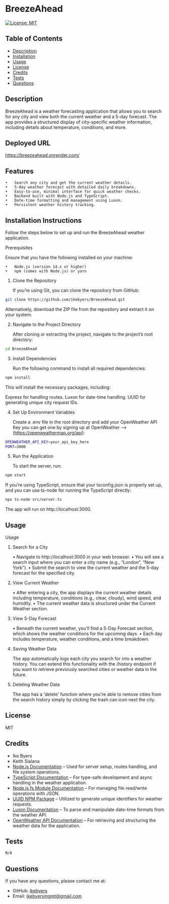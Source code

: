 # BreezeAhead
[![License: MIT](https://img.shields.io/badge/License-MIT-yellow.svg)](https://opensource.org/licenses/MIT)
## Table of Contents
- [Description](#description)
- [Installation](#installation-instructions)
- [Usage](#usage)
- [License](#license)
- [Credits](#credits)
- [Tests](#tests)
- [Questions](#questions)

## Description
BreezeAhead is a weather forecasting application that allows you to search for any city and view both the current weather and a 5-day forecast. The app provides a structured display of city-specific weather information, including details about temperature, conditions, and more.

## Deployed URL
https://breezeahead.onrender.com/

## Features
    •	Search any city and get the current weather details.
    •	5-day weather forecast with detailed daily breakdowns.
    •	Easy-to-use, minimal interface for quick weather checks.
    •	Backend built with Node.js and TypeScript.
    •	Date-time formatting and management using Luxon.
    •	Persistent weather history tracking.

## Installation Instructions
Follow the steps below to set up and run the BreezeAhead weather application.

Prerequisites

Ensure that you have the following installed on your machine:

    •	Node.js (version 14.x or higher)
    •	npm (comes with Node.js) or yarn

1. Clone the Repository

    If you’re using Git, you can clone the repository from GitHub:

```bash
git clone https://github.com/ikebyers/BreezeAhead.git
```
Alternatively, download the ZIP file from the repository and extract it on your system.

2. Navigate to the Project Directory

    After cloning or extracting the project, navigate to the project’s root directory:
```bash
cd BreezeAhead
```

3. Install Dependencies

    Run the following command to install all required dependencies:
```bash
npm install
```
This will install the necessary packages, including:

Express for handling routes.
Luxon for date-time handling.
UUID for generating unique city request IDs.

4. Set Up Environment Variables

    Create a .env file in the root directory and add your OpenWeather API Key you can get one by signing up at OpenWeather --> (https://openweathermap.org/api):

```bash
OPENWEATHER_API_KEY=your_api_key_here
PORT=3000
```

5. Run the Application

    To start the server, run:
```bash
npm start
```

If you’re using TypeScript, ensure that your tsconfig.json is properly set up, and you can use ts-node for running the TypeScript directly:
```bash
npx ts-node src/server.ts
```
The app will run on http://localhost:3000.

## Usage
Usage

1. Search for a City

    •	Navigate to http://localhost:3000 in your web browser.
    •	You will see a search input where you can enter a city name (e.g., “London”, “New York”).
    •	Submit the search to view the current weather and the 5-day forecast for the specified city.

2. View Current Weather

    •	After entering a city, the app displays the current weather details including temperature, conditions (e.g., clear, cloudy), wind speed, and humidity.
    •	The current weather data is structured under the Current Weather section.

3. View 5-Day Forecast

    •	Beneath the current weather, you’ll find a 5-Day Forecast section, which shows the weather conditions for the upcoming days.
    •	Each day includes temperature, weather conditions, and a time breakdown.

4. Saving Weather Data

    The app automatically logs each city you search for into a weather history. You can extend this functionality with the /history endpoint if you want to retrieve previously searched cities or weather data in the future.

5. Deleting Weather Data

    The app has a 'delete' function where you're able to remove cities from the search history simply by clicking the trash can icon next the city.


## License 
MIT

## Credits
- Ike Byers
- Keith Sialana
- [Node.js Documentation](https://nodejs.org/en/docs/) – Used for server setup, routes handling, and file system operations.
- [TypeScript Documentation](https://www.typescriptlang.org/docs/) – For type-safe development and async handling in the weather application.
- [Node.js fs Module Documentation](https://nodejs.org/api/fs.html) – For managing file read/write operations with JSON.
- [UUID NPM Package](https://www.npmjs.com/package/uuid) – Utilized to generate unique identifiers for weather requests.
- [Luxon Documentation](https://moment.github.io/luxon/docs/) – To parse and manipulate date-time formats from the weather API.
- [OpenWeather API Documentation](https://openweathermap.org/api) – For retrieving and structuring the weather data for the application.

## Tests
```bash
N/A
```

## Questions
If you have any questions, please contact me at:
- GitHub: [ikebyers](https://github.com/ikebyers)
- Email: ikebyersmgmt@gmail.com
